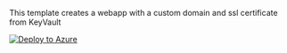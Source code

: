 This template creates a webapp with a custom domain and ssl certificate from KeyVault

[![Deploy to Azure](http://azuredeploy.net/deploybutton.png)](https://portal.azure.com/#create/Microsoft.Template/uri/https%3A%2F%2Fraw.githubusercontent.com%2FAzure%2Fazure-quickstart-templates%2Fmaster%2Fwebapp-keyvault-ssl%2Fazuredeploy.json)


